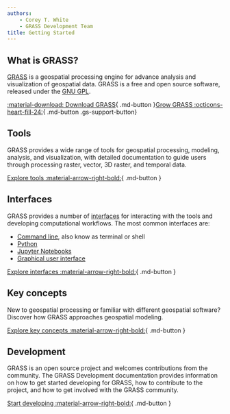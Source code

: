 ```yaml
---
authors:
    - Corey T. White
    - GRASS Development Team
title: Getting Started
---
```


## What is GRASS?

[GRASS](https://grass.osgeo.org/) is a geospatial processing engine for
advance analysis and visualization of geospatial data. GRASS is a free and open source
software, released under the [GNU GPL](https://www.gnu.org/licenses/gpl.html).

<!-- markdownlint-disable-next-line MD013 -->
[:material-download: Download GRASS](https://grass.osgeo.org/download/){ .md-button }[Grow GRASS :octicons-heart-fill-24:](https://opencollective.com/grass/contribute){ .md-button .gs-support-button}

## Tools

GRASS provides a wide range of tools for geospatial processing, modeling,
analysis, and visualization, with detailed documentation to guide users
through processing raster, vector, 3D raster, and temporal data.

<!-- markdownlint-disable-next-line line-length -->
[Explore tools :material-arrow-right-bold:](full_index.md){ .md-button }

## Interfaces

GRASS provides a number of [interfaces](interfaces_overview.md) for interacting with
the tools and developing computational workflows. The most common interfaces are:

- [Command line](interfaces_overview.md#command-line), also know as terminal or shell
- [Python](interfaces_overview.md#python)
- [Jupyter Notebooks](interfaces_overview.md#jupyter-notebooks)
- [Graphical user interface](helptext.md)

<!-- markdownlint-disable-next-line line-length -->
[Explore interfaces :material-arrow-right-bold:](interfaces_overview.md){ .md-button }

## Key concepts

New to geospatial processing or familiar with different geospatial software?
Discover how GRASS approaches geospatial modeling.

<!-- markdownlint-disable-next-line line-length -->
[Explore key concepts :material-arrow-right-bold:](grass_projects.md){ .md-button }

## Development

GRASS is an open source project and welcomes contributions from the community.
The GRASS Development documentation provides information on how to get started
developing for GRASS, how to contribute to the project, and how to get involved
with the GRASS community.

<!-- markdownlint-disable-next-line line-length -->
[Start developing :material-arrow-right-bold:](development_intro.md){ .md-button }
